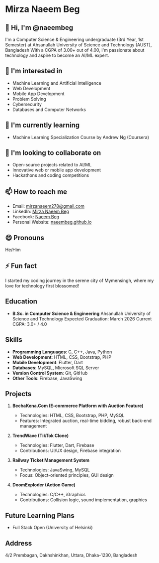 # Mirza Naeem Beg

## 👋 Hi, I'm @naeembeg
I'm a Computer Science & Engineering undergraduate (3rd Year, 1st Semester) at Ahsanullah University of Science and Technology (AUST), Bangladesh With a CGPA of 3.00+ out of 4.00, I'm passionate about technology and aspire to become an AI/ML expert.

## 👀 I'm interested in
- Machine Learning and Artificial Intelligence
- Web Development
- Mobile App Development
- Problem Solving
- Cybersecurity
- Databases and Computer Networks

## 🌱 I'm currently learning
- Machine Learning Specialization Course by Andrew Ng (Coursera)

## 💞️ I'm looking to collaborate on
- Open-source projects related to AI/ML
- Innovative web or mobile app development
- Hackathons and coding competitions

## 📫 How to reach me
- Email: mirzanaeem278@gmail.com
- LinkedIn: [Mirza Naeem Beg](https://www.linkedin.com/in/mirza-naeem-beg/)
- Facebook: [Naeem Beg](https://www.facebook.com/mrnimblenaeem/)
- Personal Website: [naeembeg.github.io](https://naeembeg.github.io)

## 😄 Pronouns
He/Him

## ⚡ Fun fact
I started my coding journey in the serene city of Mymensingh, where my love for technology first blossomed!

## Education
- **B.Sc. in Computer Science & Engineering**
  Ahsanullah University of Science and Technology
  Expected Graduation: March 2026
  Current CGPA: 3.0+ / 4.0

## Skills
- **Programming Languages**: C, C++, Java, Python
- **Web Development**: HTML, CSS, Bootstrap, PHP
- **Mobile Development**: Flutter, Dart
- **Databases**: MySQL, Microsoft SQL Server
- **Version Control System**: Git, GitHub
- **Other Tools**: Firebase, JavaSwing

## Projects
1. **BechaKena.Com (E-commerce Platform with Auction Feature)**
   - Technologies: HTML, CSS, Bootstrap, PHP, MySQL
   - Features: Integrated auction, real-time bidding, robust back-end management

2. **TrendWave (TikTok Clone)**
   - Technologies: Flutter, Dart, Firebase
   - Contributions: UI/UX design, Firebase integration

3. **Railway Ticket Management System**
   - Technologies: JavaSwing, MySQL
   - Focus: Object-oriented principles, GUI design

4. **DoomExploder (Action Game)**
   - Technologies: C/C++, iGraphics
   - Contributions: Collision logic, sound implementation, graphics

## Future Learning Plans
- Full Stack Open (University of Helsinki)

## Address
4/2 Prembagan, Dakhshinkhan, Uttara, Dhaka-1230, Bangladesh
